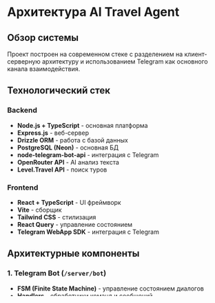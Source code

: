 # Архитектура AI Travel Agent

## Обзор системы

Проект построен на современном стеке с разделением на клиент-серверную архитектуру и использованием Telegram как основного канала взаимодействия.

## Технологический стек

### Backend
- **Node.js + TypeScript** - основная платформа
- **Express.js** - веб-сервер
- **Drizzle ORM** - работа с базой данных
- **PostgreSQL (Neon)** - основная БД
- **node-telegram-bot-api** - интеграция с Telegram
- **OpenRouter API** - AI анализ текста
- **Level.Travel API** - поиск туров

### Frontend
- **React + TypeScript** - UI фреймворк
- **Vite** - сборщик
- **Tailwind CSS** - стилизация
- **React Query** - управление состоянием
- **Telegram WebApp SDK** - интеграция с Telegram

## Архитектурные компоненты

### 1. Telegram Bot (`/server/bot`)
- **FSM (Finite State Machine)** - управление состоянием диалогов
- **Handlers** - обработчики команд и сообщений
- **Onboarding** - приветственные карточки

### 2. Сервисы (`/server/services`)
- **OpenRouter Service** - анализ текстовых запросов
- **Monitoring Service** - фоновый поиск туров
- **Groups Service** - групповые функции

### 3. База данных (`/shared/schema.ts`)
```
profiles           - профили пользователей
tourPriorities     - веса параметров
groupProfiles      - групповые профили
tours              - найденные туры
tourMatches        - соответствия туров профилям
groupTourVotes     - голосования в группах
monitoringTasks    - задачи мониторинга
```

### 4. API Routes (`/server/routes.ts`)
Все endpoints начинаются с `/api/`:
- Профили пользователей
- Анализ запросов
- Поиск туров
- Групповые функции

## Ключевые алгоритмы

### Анализ текстовых запросов
1. Текст отправляется в OpenRouter API
2. Извлекаются параметры (страны, бюджет, даты)
3. Определяются веса важности
4. Fallback на регулярные выражения

### Расчет соответствия туров
```javascript
score = Σ(параметр × вес) / Σ(весов)
```
Учитываются:
- Звездность отеля
- Линия пляжа
- Тип питания
- Цена
- Рейтинг

### Агрегация групповых профилей
1. Собираются профили всех участников
2. Страны объединяются
3. Бюджет усредняется и умножается на количество участников
4. Даты берутся как пересечение
5. Веса усредняются

## Потоки данных

### Текстовый запрос пользователя
```
Пользователь → Telegram Bot → OpenRouter → 
→ Сохранение в БД → Поиск туров → 
→ Расчет соответствия → Уведомление
```

### Групповой поиск
```
Группа → Сбор профилей → Агрегация → 
→ Поиск туров → Голосование → Результаты
```

### Фоновый мониторинг
```
Scheduler (каждый час) → Проверка задач → 
→ Поиск новых туров → Фильтрация (>85%) → 
→ Уведомления пользователям
```

## Безопасность

- API ключи в переменных окружения
- Валидация входных данных (TODO)
- Rate limiting (TODO)
- CORS настройки (TODO)

## Масштабирование

Текущая архитектура позволяет:
- Горизонтальное масштабирование сервера
- Добавление новых провайдеров туров
- Расширение AI функций
- Добавление новых типов уведомлений

## Точки расширения

1. **Новые провайдеры** - добавить в `/server/providers`
2. **Новые параметры** - расширить схему БД
3. **Новые AI модели** - обновить OpenRouter сервис
4. **Новые команды бота** - добавить в handlers